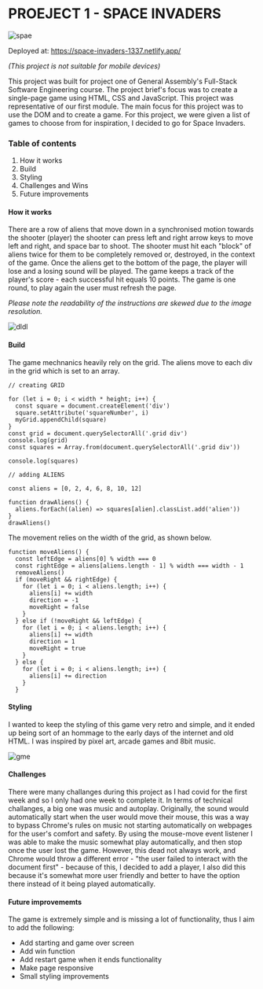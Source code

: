 # PROEJECT 1 - SPACE INVADERS

![spae](https://user-images.githubusercontent.com/75817925/170392140-74fa34b6-51ee-4105-bd73-5caa5a51101a.png)

Deployed at: https://space-invaders-1337.netlify.app/

<i>(This project is not suitable for mobile devices)</i>

This project was built for project one of General Assembly's Full-Stack Software Engineering course. 
The project brief's focus was to create a single-page game using HTML, CSS and JavaScript. This project was representative of our first module.
The main focus for this project was to use the DOM and to create a game. 
For this project, we were given a list of games to choose from for inspiration, I decided to go for Space Invaders.


### Table of contents 

1. How it works
3. Build
4. Styling
5. Challenges and Wins
6. Future improvements

#### How it works

There are a row of aliens that move down in a synchronised motion towards the shooter (player) the shooter can press left and right arrow keys to move left and right, and space bar to shoot. The shooter must hit each "block" of aliens twice for them to be completely removed or, destroyed, in the context of the game. Once the aliens get to the bottom of the page, the player will lose and a losing sound will be played. The game keeps a track of the player's score - each successful hit equals 10 points. The game is one round, to play again the user must refresh the page. 

<i>Please note the readability of the instructions are skewed due to the image resolution.</i>

![dldl](https://user-images.githubusercontent.com/75817925/170390652-e33ad016-d015-43bc-b5b5-22214dc5a394.png)


#### Build

The game mechnanics heavily rely on the grid. The aliens move to each div in the grid which is set to an array. 

```
// creating GRID

for (let i = 0; i < width * height; i++) {
  const square = document.createElement('div')
  square.setAttribute('squareNumber', i)
  myGrid.appendChild(square)
}
const grid = document.querySelectorAll('.grid div')
console.log(grid)
const squares = Array.from(document.querySelectorAll('.grid div'))

console.log(squares)

// adding ALIENS

const aliens = [0, 2, 4, 6, 8, 10, 12]

function drawAliens() {
  aliens.forEach((alien) => squares[alien].classList.add('alien'))
}
drawAliens()

```

The movement relies on the width of the grid, as shown below. 

```
function moveAliens() {
  const leftEdge = aliens[0] % width === 0
  const rightEdge = aliens[aliens.length - 1] % width === width - 1
  removeAliens()
  if (moveRight && rightEdge) {
    for (let i = 0; i < aliens.length; i++) {
      aliens[i] += width
      direction = -1
      moveRight = false
    }
  } else if (!moveRight && leftEdge) {
    for (let i = 0; i < aliens.length; i++) {
      aliens[i] += width
      direction = 1
      moveRight = true
    }
  } else {
    for (let i = 0; i < aliens.length; i++) {
      aliens[i] += direction
    }
  }
```

#### Styling

I wanted to keep the styling of this game very retro and simple, and it ended up being sort of an hommage to the early days of the internet and old HTML. I was inspired by pixel art, arcade games and 8bit music.


![gme](https://user-images.githubusercontent.com/75817925/170392166-0f9ef396-1c92-4e7b-af50-438a461274d1.png)


#### Challenges

There were many challanges during this project as I had covid for the first week and so I only had one week to complete it. 
In terms of technical challanges, a big one was music and autoplay. Originally, the sound would automatically start when the user would move their mouse, this was a way to bypass Chrome's rules on music not starting automatically on webpages for the user's comfort and safety. By using the mouse-move event listener I was able to make the music somewhat play automatically, and then stop once the user lost the game. However, this dead not always work, and Chrome would throw a different error - "the user failed to interact with the document first" - because of this, I decided to add a player, I also did this because it's somewhat more user friendly and better to have the option there instead of it being played automatically. 

#### Future improvememts 

The game is extremely simple and is missing a lot of functionality, thus I aim to add the following:

- Add starting and game over screen
- Add win function
- Add restart game when it ends functionality
- Make page responsive
- Small styling improvements


